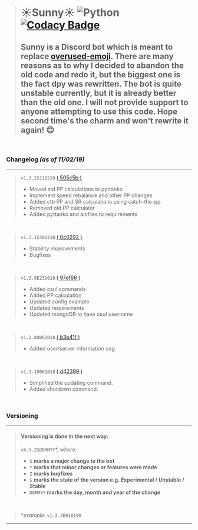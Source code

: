 > # ☀️Sunny☀️ ![Python](https://img.shields.io/badge/Python-3.6%2B-brightgreen.svg) [![Codacy Badge](https://api.codacy.com/project/badge/Grade/e7be7cb6e87945fabf7a8caa6694a76d)](https://app.codacy.com/app/NiceAesth/Sunny?utm_source=github.com&utm_medium=referral&utm_content=NiceAesth/Sunny&utm_campaign=Badge_Grade_Dashboard)
> ## Sunny is a Discord bot which is meant to replace [overused-emoji](https://github.com/NiceAesth/overused-emoji-bot). There are many reasons as to why I decided to abandon the old code and redo it, but the biggest one is the fact dpy was rewritten. The bot is quite unstable currently, but it is already better than the old one. I will not provide support to anyone attempting to use this code. Hope second time's the charm and won't rewrite it again! 😊

<br>

### Changelog *(as of 11/02/19)*
****

> `v1.3.2S110219` [( 505c5b )](https://github.com/NiceAesth/Sunny/commit/505c5ba11de11ed3673aad1416bc7a2f073cc0b4)
> - Moved std PP calculations to pyttanko
> - Implement speed rebalance and other PP changes
> - Added ctb PP and SR calculations using catch-the-pp
> - Removed old PP calculator
> - Added pyttanko and aiofiles to requirements
<br>

> `v1.3.1S301218` [( 0c0292 )](https://github.com/NiceAesth/Sunny/commit/0c0292982722324f0d8ad8baac41d467499a6d9e)
> - Stability improvements
> - Bugfixes
<br>

> `v1.3.0E231018` [( 97ef66 )](https://github.com/NiceAesth/Sunny/commit/97ef668cc8c189d73e5b0473ac74d0e941911542)
> - Added osu! commands
> - Added PP calculation
> - Updated config example
> - Updated requirements
> - Updated mongoDB to have osu! username
<br>

> `v1.2.0U061018` [( b3e41f )](https://github.com/NiceAesth/Sunny/commit/b3e41f27a720c818263b47d3f82137dc85e076ee)
> - Added user/server information cog
<br>

> `v1.1.1U061018` [( d42399 )](https://github.com/NiceAesth/Sunny/commit/d423993c4cca02a2bc5dcb14f61919047ae9ae60)
> - Simplified the updating command. 
> - Added shutdown command.
<br>


### Versioning
****
> #### Versioning is done in the next way:
> `vX.Y.ZSDDMMYY`*, where:
> - `X` **marks a major change to the bot**
> - `Y` **marks that minor changes or features were made**
> - `Z` **marks bugfixes**
> - `S` **marks the state of the version e.g. *E*xperimental / *U*nstable / *S*table**
> - `DDMMYY` **marks the day, month and year of the change**

<br>

> \**example:* `v1.2.3E010190`
****
